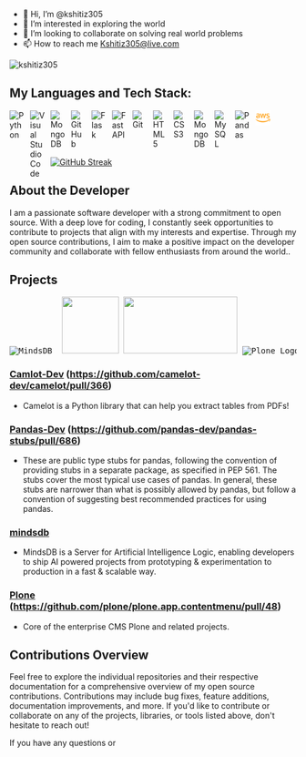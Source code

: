 - 👋 Hi, I’m @kshitiz305
- 👀 I’m interested in exploring the world
- 💞️ I’m looking to collaborate on solving 
                    real world problems
- 📫 How to reach me Kshitiz305@live.com

<p align="left"> <img src="https://komarev.com/ghpvc/?username=kshitiz305&label=Profile%20views&color=0e75b6&style=flat" alt="kshitiz305" /> </p> 

## My Languages and Tech Stack:
<img align="left" alt="Python" width="26px" src="https://cdn.jsdelivr.net/gh/devicons/devicon/icons/python/python-original.svg" style="padding-right:10px;" />
<img align="left" alt="Visual Studio Code" width="26px" src="https://cdn.jsdelivr.net/gh/devicons/devicon/icons/vscode/vscode-original.svg" style="padding-right:10px;" />
<img align="left" alt="MongoDB" width="26px" src="https://cdn.jsdelivr.net/gh/devicons/devicon/icons/mongodb/mongodb-original.svg" style="padding-right:10px;" />
<img align="left" alt="GitHub" width="26px" src="https://cdn.jsdelivr.net/gh/devicons/devicon/icons/github/github-original.svg" style="padding-right:10px;" />
<img align="left" alt="Flask" width="26px" src="https://cdn.jsdelivr.net/gh/devicons/devicon/icons/flask/flask-original.svg" style="padding-right:10px;" />
<img align="left" alt="FastAPI" width="26px" src="https://cdn.jsdelivr.net/gh/devicons/devicon/icons/fastapi/fastapi-original.svg" style="padding-right:10px;" />
<img align="left" alt="Git" width="26px" src="https://cdn.jsdelivr.net/gh/devicons/devicon/icons/git/git-original.svg" style="padding-right:10px;" />
<img align="left" alt="HTML5" width="26px" src="https://cdn.jsdelivr.net/gh/devicons/devicon/icons/html5/html5-original.svg" style="padding-right:10px;" />
<img align="left" alt="CSS3" width="26px" src="https://cdn.jsdelivr.net/gh/devicons/devicon/icons/css3/css3-original.svg" style="padding-right:10px;" />
<img align="left" alt="MongoDB" width="26px" src="https://cdn.jsdelivr.net/gh/devicons/devicon/icons/mongodb/mongodb-original.svg" style="padding-right:10px;" />
<img align="left" alt="MySQL" width="26px" src="https://cdn.jsdelivr.net/gh/devicons/devicon/icons/mysql/mysql-original.svg" style="padding-right:10px;" />
<img align="left" alt="Pandas" width="26px" src="https://cdn.jsdelivr.net/gh/devicons/devicon/icons/pandas/pandas-original.svg" style="padding-right:10px;" />
<img align="left" alt="AWS" width="26px" src="https://github.com/devicons/devicon/blob/v2.16.0/icons/amazonwebservices/amazonwebservices-plain-wordmark.svg" style="padding-right:10px;" />


<br />
<br />

<br />
<br />

[![GitHub Streak](https://streak-stats.demolab.com?user=KSHITIZ305&theme=catppuccin-macchiato&border_radius=5&date_format=j%20M%5B%20Y%5D)](https://git.io/streak-stats)

## About the Developer

I am a passionate software developer with a strong commitment to open source. With a deep love for coding, I constantly seek opportunities to contribute to projects that align with my interests and expertise. Through my open source contributions, I aim to make a positive impact on the developer community and collaborate with fellow enthusiasts from around the world..

## Projects
<pre><img width="300" src="https://uploads-ssl.webflow.com/62a8755be8bcc86e6307def8/634aea6929d4e1802257ff90_prev.png" alt="MindsDB" width="25" height="100">  <img src="https://camelot-py.readthedocs.io/en/master/_static/png/camelot-logo.png" width="100" height="100"> <img src="https://pandas.pydata.org/static/img/pandas.svg" width="200" height="100"> <img alt="Plone Logo" width="100" height="100" src="https://training.plone.org/_static/logo.svg"> <img alt="Iterative Logo" width="100" src="https://avatars.githubusercontent.com/u/39572954?s=200&v=4"> </pre>


### [Camlot-Dev](https://github.com/camelot-dev/camelot) (https://github.com/camelot-dev/camelot/pull/366)

- Camelot is a Python library that can help you extract tables from PDFs!

### [Pandas-Dev](https://github.com/pandas-dev/pandas-stubs) (https://github.com/pandas-dev/pandas-stubs/pull/686)

- These are public type stubs for pandas, following the convention of providing stubs in a separate package, as specified in PEP 561. The stubs cover the most typical use cases of pandas. In general, these stubs are narrower than what is possibly allowed by pandas, but follow a convention of suggesting best recommended practices for using pandas.
  
### [mindsdb](https://github.com/mindsdb/mindsdb)

- MindsDB is a Server for Artificial Intelligence Logic, enabling developers to ship AI powered projects from prototyping & experimentation to production in a fast & scalable way.

### [Plone](https://github.com/plone/) (https://github.com/plone/plone.app.contentmenu/pull/48)

- Core of the enterprise CMS Plone and related projects.


## Contributions Overview

Feel free to explore the individual repositories and their respective documentation for a comprehensive overview of my open source contributions. Contributions may include bug fixes, feature additions, documentation improvements, and more. If you'd like to contribute or collaborate on any of the projects, libraries, or tools listed above, don't hesitate to reach out!

If you have any questions or



<!---
kshitiz305/kshitiz305 is a ✨ special ✨ repository because its `README.md` (this file) appears on your GitHub profile.
You can click the Preview link to take a look at your changes.
--->

